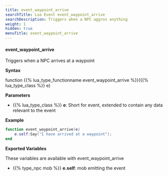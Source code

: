 ```yaml
---
title: event_waypoint_arrive
searchTitle: Lua Event event_waypoint_arrive
searchDescription: Triggers when a NPC aggros anything
weight: 1
hidden: true
menuTitle: event_waypoint_arrive
---
```


#### event_waypoint_arrive

Triggers when a NPC arrives at a waypoint

**Syntax**

function {{% lua_type_functionname event_waypoint_arrive %}}({{% lua_type_class %}} e)

**Parameters**

- {{% lua_type_class %}} **e**: Short for event, extended to contain any data relevant to the event

**Example**

```lua
function event_waypoint_arrive(e)
    e.self:Say("I have arrived at a waypoint");
end
```

**Exported Variables**

These variables are available with event_waypoint_arrive
- {{% type_npc mob %}} **e.self**: mob emitting the event